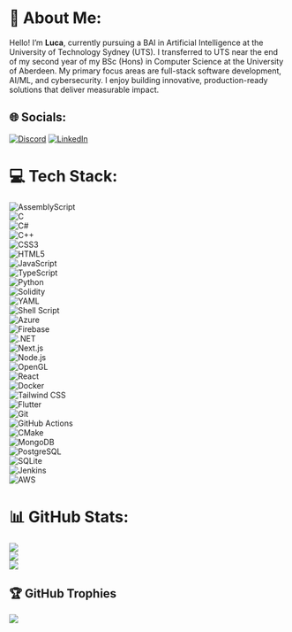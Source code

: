 # 💫 About Me:
Hello! I’m **Luca**, currently pursuing a BAI in Artificial Intelligence at the University of Technology Sydney (UTS). I transferred to UTS near the end of my second year of my BSc (Hons) in Computer Science at the University of Aberdeen. My primary focus areas are full-stack software development, AI/ML, and cybersecurity. I enjoy building innovative, production-ready solutions that deliver measurable impact.
 

## 🌐 Socials:
[![Discord](https://img.shields.io/badge/Discord-%237289DA.svg?logo=discord&logoColor=white)](https://discordapp.com/users/276789632715194368) [![LinkedIn](https://img.shields.io/badge/LinkedIn-%230077B5.svg?logo=linkedin&logoColor=white)](https://www.linkedin.com/in/andrei-luca-rusu/) 

# 💻 Tech Stack:

![AssemblyScript](https://img.shields.io/badge/AssemblyScript-%23000000.svg?style=for-the-badge&logo=assemblyscript&logoColor=white)  
![C](https://img.shields.io/badge/C-%2300599C.svg?style=for-the-badge&logo=c&logoColor=white)  
![C#](https://img.shields.io/badge/C%23-%23239120.svg?style=for-the-badge&logo=csharp&logoColor=white)  
![C++](https://img.shields.io/badge/C%2B%2B-%2300599C.svg?style=for-the-badge&logo=c%2B%2B&logoColor=white)  
![CSS3](https://img.shields.io/badge/CSS3-%231572B6.svg?style=for-the-badge&logo=css3&logoColor=white)  
![HTML5](https://img.shields.io/badge/HTML5-%23E34F26.svg?style=for-the-badge&logo=html5&logoColor=white)  
![JavaScript](https://img.shields.io/badge/JavaScript-%23323330.svg?style=for-the-badge&logo=javascript&logoColor=%23F7DF1E)  
![TypeScript](https://img.shields.io/badge/TypeScript-%23007ACC.svg?style=for-the-badge&logo=typescript&logoColor=white)  
![Python](https://img.shields.io/badge/Python-3670A0?style=for-the-badge&logo=python&logoColor=ffdd54)  
![Solidity](https://img.shields.io/badge/Solidity-%23363636.svg?style=for-the-badge&logo=solidity&logoColor=white)  
![YAML](https://img.shields.io/badge/YAML-%23FFFFFF.svg?style=for-the-badge&logo=yaml&logoColor=151515)  
![Shell Script](https://img.shields.io/badge/Shell_Script-%23121011.svg?style=for-the-badge&logo=gnu-bash&logoColor=white)  
![Azure](https://img.shields.io/badge/Azure-%230072C6.svg?style=for-the-badge&logo=microsoftazure&logoColor=white)  
![Firebase](https://img.shields.io/badge/Firebase-%23039BE5.svg?style=for-the-badge&logo=firebase)  
![.NET](https://img.shields.io/badge/.NET-5C2D91?style=for-the-badge&logo=.net&logoColor=white)  
![Next.js](https://img.shields.io/badge/Next.js-black?style=for-the-badge&logo=next.js&logoColor=white)  
![Node.js](https://img.shields.io/badge/Node.js-6DA55F?style=for-the-badge&logo=node.js&logoColor=white)  
![OpenGL](https://img.shields.io/badge/OpenGL-%23FFFFFF.svg?style=for-the-badge&logo=opengl)  
![React](https://img.shields.io/badge/React-%2320232a.svg?style=for-the-badge&logo=react&logoColor=%2361DAFB)  
![Docker](https://img.shields.io/badge/Docker-%230db7ed.svg?style=for-the-badge&logo=docker&logoColor=white)  
![Tailwind CSS](https://img.shields.io/badge/TailwindCSS-%2338B2AC.svg?style=for-the-badge&logo=tailwind-css&logoColor=white)  
![Flutter](https://img.shields.io/badge/Flutter-%2302569B.svg?style=for-the-badge&logo=Flutter&logoColor=white)  
![Git](https://img.shields.io/badge/Git-%23F05033.svg?style=for-the-badge&logo=git&logoColor=white)  
![GitHub Actions](https://img.shields.io/badge/GitHub_Actions-%232671E5.svg?style=for-the-badge&logo=githubactions&logoColor=white)  
![CMake](https://img.shields.io/badge/CMake-%23008FBA.svg?style=for-the-badge&logo=cmake&logoColor=white)  
![MongoDB](https://img.shields.io/badge/MongoDB-%234EA94B.svg?style=for-the-badge&logo=mongodb&logoColor=white)  
![PostgreSQL](https://img.shields.io/badge/PostgreSQL-%23316192.svg?style=for-the-badge&logo=postgresql&logoColor=white)  
![SQLite](https://img.shields.io/badge/SQLite-%2307405E.svg?style=for-the-badge&logo=sqlite&logoColor=white)  
![Jenkins](https://img.shields.io/badge/Jenkins-%232C5263.svg?style=for-the-badge&logo=jenkins&logoColor=white)  
![AWS](https://img.shields.io/badge/AWS-%23FF9900.svg?style=for-the-badge&logo=amazon-aws&logoColor=white)
# 📊 GitHub Stats:
![](https://github-readme-stats.vercel.app/api?username=Luca1272&theme=dark&hide_border=false&include_all_commits=true&count_private=true)<br/>
![](https://github-readme-streak-stats.herokuapp.com/?user=Luca1272&theme=dark&hide_border=false)<br/>
![](https://github-readme-stats.vercel.app/api/top-langs/?username=Luca1272&theme=dark&hide_border=false&include_all_commits=true&count_private=true&layout=compact)

## 🏆 GitHub Trophies
![](https://github-profile-trophy.vercel.app/?username=Luca1272&theme=dark&no-frame=true&no-bg=true&margin-w=4)
